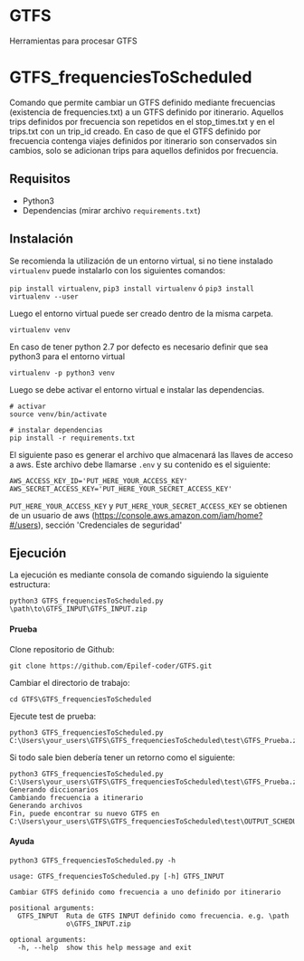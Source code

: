# GTFS
Herramientas para procesar GTFS

# GTFS_frequenciesToScheduled

Comando que permite cambiar un GTFS definido mediante frecuencias (existencia de frequencies.txt) a un GTFS definido por itinerario. Aquellos trips definidos por frecuencia son repetidos en el stop_times.txt y en el trips.txt con un trip_id creado. En caso de que el GTFS definido por frecuencia contenga viajes definidos por itinerario son conservados sin cambios, solo se adicionan trips para aquellos definidos por frecuencia.

## Requisitos

- Python3
- Dependencias (mirar archivo `requirements.txt`)

## Instalación 

Se recomienda la utilización de un entorno virtual, si no tiene instalado ```virtualenv``` puede instalarlo con los siguientes comandos:

```pip install virtualenv```, ```pip3 install virtualenv``` ó ```pip3 install virtualenv --user```


Luego el entorno virtual puede ser creado dentro de la misma carpeta.

```
virtualenv venv
```

En caso de tener python 2.7 por defecto es necesario definir que sea python3 para el entorno virtual

```
virtualenv -p python3 venv
```


Luego se debe activar el entorno virtual e instalar las dependencias.
 
```
# activar
source venv/bin/activate
 
# instalar dependencias
pip install -r requirements.txt
```

El siguiente paso es generar el archivo que almacenará las llaves de acceso a aws. Este archivo debe llamarse `.env` y su contenido es el siguiente:
```
AWS_ACCESS_KEY_ID='PUT_HERE_YOUR_ACCESS_KEY'
AWS_SECRET_ACCESS_KEY='PUT_HERE_YOUR_SECRET_ACCESS_KEY'
```
`PUT_HERE_YOUR_ACCESS_KEY` y `PUT_HERE_YOUR_SECRET_ACCESS_KEY` se obtienen de un usuario de aws (https://console.aws.amazon.com/iam/home?#/users), sección 'Credenciales de seguridad'


## Ejecución

La ejecución es mediante consola de comando siguiendo la siguiente estructura:

```
python3 GTFS_frequenciesToScheduled.py \path\to\GTFS_INPUT\GTFS_INPUT.zip
```
#### Prueba

Clone repositorio de Github:

```
git clone https://github.com/Epilef-coder/GTFS.git
```
Cambiar el directorio de trabajo:

```
cd GTFS\GTFS_frequenciesToScheduled
```
Ejecute test de prueba:

```
python3 GTFS_frequenciesToScheduled.py C:\Users\your_users\GTFS\GTFS_frequenciesToScheduled\test\GTFS_Prueba.zip
```

Si todo sale bien debería tener un retorno como el siguiente:

```
python3 GTFS_frequenciesToScheduled.py C:\Users\your_users\GTFS\GTFS_frequenciesToScheduled\test\GTFS_Prueba.zip
Generando diccionarios
Cambiando frecuencia a itinerario
Generando archivos
Fin, puede encontrar su nuevo GTFS en C:\Users\your_users\GTFS\GTFS_frequenciesToScheduled\test\OUTPUT_SCHEDULED
```
#### Ayuda

```
python3 GTFS_frequenciesToScheduled.py -h

usage: GTFS_frequenciesToScheduled.py [-h] GTFS_INPUT

Cambiar GTFS definido como frecuencia a uno definido por itinerario

positional arguments:
  GTFS_INPUT  Ruta de GTFS INPUT definido como frecuencia. e.g. \path
              o\GTFS_INPUT.zip

optional arguments:
  -h, --help  show this help message and exit
```
